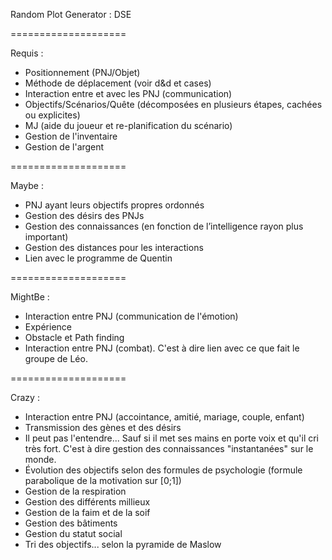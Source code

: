 Random Plot Generator : DSE

====================

Requis :
- Positionnement (PNJ/Objet)
- Méthode de déplacement (voir d&d et cases)
- Interaction entre et avec les PNJ (communication)
- Objectifs/Scénarios/Quête (décomposées en plusieurs étapes, cachées ou explicites)
- MJ (aide du joueur et re-planification du scénario)
- Gestion de l'inventaire
- Gestion de l'argent

====================

Maybe :
- PNJ ayant leurs objectifs propres ordonnés
- Gestion des désirs des PNJs
- Gestion des connaissances (en fonction de l’intelligence rayon plus important)
- Gestion des distances pour les interactions
- Lien avec le programme de Quentin

====================

MightBe :
- Interaction entre PNJ (communication de l'émotion)
- Expérience
- Obstacle et Path finding
- Interaction entre PNJ (combat). C'est à dire lien avec ce que fait le groupe de Léo.

====================

Crazy :
- Interaction entre PNJ (accointance, amitié, mariage, couple, enfant)
- Transmission des gènes et des désirs
- Il peut pas l'entendre... Sauf si il met ses mains en porte voix et qu'il cri très fort. C'est à dire gestion des connaissances "instantanées" sur le monde.
- Évolution des objectifs selon des formules de psychologie (formule parabolique de la motivation sur [0;1])
- Gestion de la respiration
- Gestion des différents millieux
- Gestion de la faim et de la soif
- Gestion des bâtiments
- Gestion du statut social
- Tri des objectifs... selon la pyramide de Maslow
